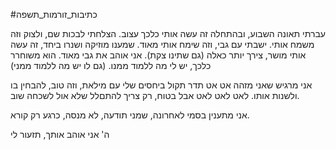 #כתיבות_זורמות_תשפה 

עברתי תאונה השבוע, ובהתחלה זה עשה אותי כלכך עצוב. הצלחתי לבכות שם, ולצוק וזה משמח אותי.
ישבתי עם גבי, וזה שימח אותי מאוד. שמענו מוזיקה ושנרו ביחד, זה עשה אותי מושר, צירך יותר כאלה (גם שתינו צקת). אני אוהב את גבי מאוד.
הוא משוחרר כלכך, יש לי מה ללמוד ממנו.
(גם לו יש מה ללמוד ממני)

אני מרגיש שאני מזהה אט אט תדר תקול ביחסים שלי עם מילאת, וזה טוב, להבחין בו ולשנות אותו. לאט לאט לאט אבל בטוח, רק צריך להתםלל שלא אול לשכחה שוב.

אני מתענין בסמי לאחרונה, שמני תודעה, לא מנסה, כרגע רק קורא.

ה' אני אוהב אותך,
תזעור לי

